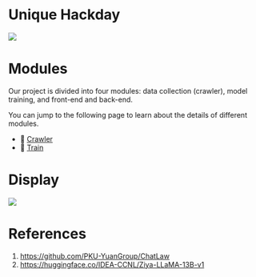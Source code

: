 # Unique Hackday

![](assets/index.gif)
# Modules

Our project is divided into four modules: data collection (crawler), model training, and front-end and back-end.

You can jump to the following page to learn about the details of different modules.

+ 🐢 [Crawler](crawler/README.md)
+ 🤖 [Train](train/README.md)

# Display

![](assets/test.gif)

# References

1. https://github.com/PKU-YuanGroup/ChatLaw
2. https://huggingface.co/IDEA-CCNL/Ziya-LLaMA-13B-v1